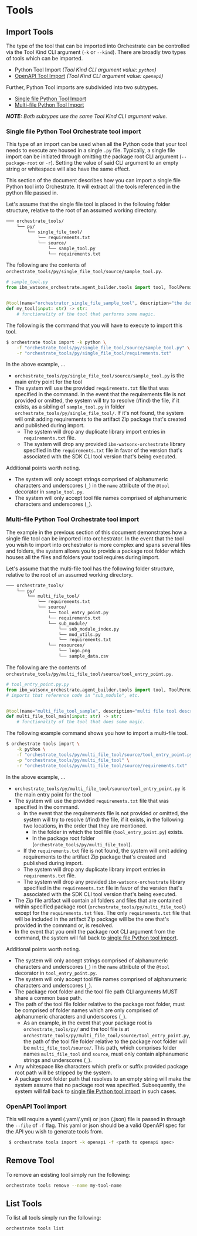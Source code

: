 # Tools

## Import Tools

The type of the tool that can be imported into Orchestrate can be controlled via the Tool Kind CLI argument (`-k` or `--kind`). There are broadly two types of tools which can be imported.  
- Python Tool Import _(Tool Kind CLI argument value: `python`)_
- [OpenAPI Tool Import](#openapi-tool-import) _(Tool Kind CLI argument value: `openapi`)_

Further, Python Tool imports are subdivided into two subtypes.  
- [Single file Python Tool Import](#single-file-python-tool-orchestrate-tool-import)  
- [Multi-file Python Tool Import](#multi-file-python-tool-orchestrate-tool-import)
  
_**NOTE:** Both subtypes use the same Tool Kind CLI argument value._

### Single file Python Tool Orchestrate tool import

This type of an import can be used when all the Python code that your tool needs to execute are housed in a single `.py` file. Typically, a single file import can be initiated through omitting the package root CLI argument (`--package-root` or `-r`). Setting the value of said CLI argument to an empty string or whitespace will also have the same effect. 

This section of the document describes how you can import a single file Python tool into Orchestrate. It will extract all the tools referenced in the python file passed in. 

Let's assume that the single file tool is placed in the following folder structure, relative to the root of an assumed working directory.    
```bash
─── orchestrate_tools/
    └── py/
        └── single_file_tool/ 
            └── requirements.txt
            └── source/ 
                └── sample_tool.py  
                └── requirements.txt
```

The following are the contents of `orchestrate_tools/py/single_file_tool/source/sample_tool.py`.
```python
# sample_tool.py
from ibm_watsonx_orchestrate.agent_builder.tools import tool, ToolPermission


@tool(name="orchestrator_single_file_sample_tool", description="the description", permission=ToolPermission.ADMIN)
def my_tool(input: str) -> str:
    # functionality of the tool that performs some magic.
```

The following is the command that you will have to execute to import this tool.  
```bash
$ orchestrate tools import -k python \
    -f "orchestrate_tools/py/single_file_tool/source/sample_tool.py" \
    -r "orchestrate_tools/py/single_file_tool/requirements.txt"
``` 

In the above example, ... 
- `orchestrate_tools/py/single_file_tool/source/sample_tool.py` is the main entry point for the tool
- The system will use the provided `requirements.txt` file that was specified in the command. In the event that the requirements file is not provided or omitted, the system will try to resolve (/find) the file, if it exists, as a sibling of `sample_tool.py` in folder `orchestrate_tools/py/single_file_tool/`. If it's not found, the system will omit adding requirements to the artifact Zip package that's created and published during import. 
  - The system will drop any duplicate library import entries in `requirements.txt` file. 
  - The system will drop any provided `ibm-watsonx-orchestrate` library specified in the `requirements.txt` file in favor of the version that's associated with the SDK CLI tool version that's being executed. 

Additional points worth noting. 
- The system will only accept strings comprised of alphanumeric characters and underscores (`_`) in the `name` attribute of the `@tool` decorator in `sample_tool.py`.
- The system will only accept tool file names comprised of alphanumeric characters and underscores (`_`). 
     
### Multi-file Python Tool Orchestrate tool import

The example in the previous section of this document demonstrates how a single file tool can be imported into orchestrator. In the event that the tool you wish to import into orchestrator is more complex and spans several files and folders, the system allows you to provide a package root folder which houses all the files and folders your tool requires during import. 

Let's assume that the multi-file tool has the following folder structure, relative to the root of an assumed working directory.    
```bash
─── orchestrate_tools/
    └── py/
        └── multi_file_tool/ 
            └── requirements.txt
            └── source/ 
                └── tool_entry_point.py 
                └── requirements.txt
                └── sub_module/ 
                    └── sub_module_index.py
                    └── mod_utils.py
                    └── requirements.txt
                └── resources/ 
                    └── logo.png
                    └── sample_data.csv
```
The following are the contents of `orchestrate_tools/py/multi_file_tool/source/tool_entry_point.py`.  
```python
# tool_entry_point.py.py
from ibm_watsonx_orchestrate.agent_builder.tools import tool, ToolPermission
# imports that reference code in "sub_module", etc.  


@tool(name="multi_file_tool_sample", description="multi file tool description", permission=ToolPermission.READ_ONLY)
def multi_file_tool_main(input: str) -> str:
    # functionality of the tool that does some magic.
```
The following example command shows you how to import a multi-file tool.  
```bash
$ orchestrate tools import \
    -k python \
    -f "orchestrate_tools/py/multi_file_tool/source/tool_entry_point.py" \
    -p "orchestrate_tools/py/multi_file_tool" \
    -r "orchestrate_tools/py/multi_file_tool/source/requirements.txt"
```
In the above example, ... 
- `orchestrate_tools/py/multi_file_tool/source/tool_entry_point.py` is the main entry point for the tool
- The system will use the provided `requirements.txt` file that was specified in the command. 
  - In the event that the requirements file is not provided or omitted, the system will try to resolve (/find) the file, if it exists, in the following two locations, in the order that they are mentioned.
    - In the folder in which the tool file (`tool_entry_point.py`) exists.
    - In the package root folder (`orchestrate_tools/py/multi_file_tool`).
  - If the `requirements.txt` file is not found, the system will omit adding requirements to the artifact Zip package that's created and published during import.
  - The system will drop any duplicate library import entries in `requirements.txt` file. 
  - The system will drop any provided `ibm-watsonx-orchestrate` library specified in the `requirements.txt` file in favor of the version that's associated with the SDK CLI tool version that's being executed. 
- The Zip file artifact will contain all folders and files that are contained within specified package root (`orchestrate_tools/py/multi_file_tool`) except for the `requirements.txt` files. The only `requirements.txt` file that will be included in the artifact Zip package will be the one that's provided in the command or, is resolved. 
- In the event that you omit the package root CLI argument from the command, the system will fall back to [single file Python tool import](#single-file-python-tool-orchestrate-tool-import).  

Additional points worth noting. 
- The system will only accept strings comprised of alphanumeric characters and underscores (`_`) in the `name` attribute of the `@tool` decorator in `tool_entry_point.py`.
- The system will only accept tool file names comprised of alphanumeric characters and underscores (`_`).
- The package root folder and the tool file path CLI arguments MUST share a common base path. 
- The path of the tool file folder relative to the package root folder, must be comprised of folder names which are only comprised of alphanumeric characters and underscores (`_`). 
  - As an example, in the event that your package root is `orchestrate_tools/py/` and the tool file is at `orchestrate_tools/py/multi_file_tool/source/tool_entry_point.py`, the path of the tool file folder relative to the package root folder will be `multi_file_tool/source/`. This path, which comprises folder names `multi_file_tool` and `source`, must only contain alphanumeric strings and underscores (`_`).
- Any whitespace like characters which prefix or suffix provided package root path will be stripped by the system. 
- A package root folder path that resolves to an empty string will make the system assume that no package root was specified. Subsequently, the system will fall back to [single file Python tool import](#single-file-python-tool-orchestrate-tool-import) in such cases.     

### OpenAPI Tool import

This will require a yaml (.yaml/.yml) or json (.json) file is passed in through the `--file` of `-f` flag. This yaml or json should be a valid OpenAPI spec for the API you wish to generate tools from.

```bash
 $ orchestrate tools import -k openapi -f <path to openapi spec>
```

## Remove Tool
To remove an existing tool simply run the following: 
```bash
orchestrate tools remove --name my-tool-name
```

## List Tools
To list all tools simply run the following: 
```bash
orchestrate tools list
```
